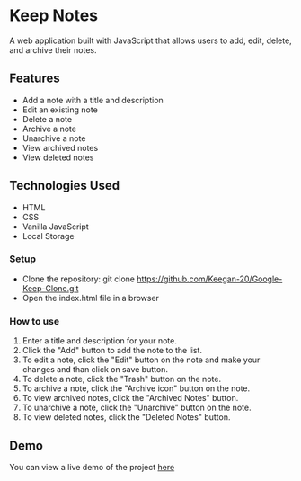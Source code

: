 # Keep Notes 
A web application built with JavaScript that allows users to add, edit, delete, and archive their notes.

## Features
* Add a note with a title and description
* Edit an existing note
* Delete a note
* Archive a note
* Unarchive a note
* View archived notes
* View deleted notes

## Technologies Used
- HTML
- CSS
-  Vanilla JavaScript
- Local Storage

### Setup
- Clone the repository: git clone https://github.com/Keegan-20/Google-Keep-Clone.git
- Open the index.html file in a browser

### How to use
1. Enter a title and description for your note.
2. Click the "Add" button to add the note to the list.
3. To edit a note, click the "Edit" button on the note and make your changes and than click on save button.
4. To delete a note, click the "Trash" button on the note.
5. To archive a note, click the "Archive icon" button on the note.
6. To view archived notes, click the "Archived Notes" button.
7. To unarchive a note, click the "Unarchive" button on the note.
8. To view deleted notes, click the "Deleted Notes" button.

## Demo
You can view a live demo of the project [here](https://keep-notes-keegan-20.vercel.app/)